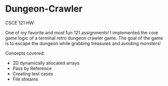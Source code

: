 # Dungeon-Crawler

CSCE 121 HW: 

One of my favorite and most fun 121 assignments! I implemented the core game logic of a terminal retro dungeon crawler game. The goal of the game is to escape the dungeon while grabbing treasures and avoiding monsters!

Concepts covered:
- 2D dynamically allocated arrays
- Pass by Reference
- Creating test cases
- File streams
